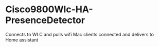 # Cisco9800Wlc-HA-PresenceDetector
Connects to WLC and pulls wifi Mac clients connected and delivers to Home assistant
